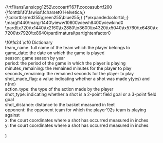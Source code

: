 {\rtf1\ansi\ansicpg1252\cocoartf1671\cocoasubrtf200
{\fonttbl\f0\fswiss\fcharset0 Helvetica;}
{\colortbl;\red255\green255\blue255;}
{\*\expandedcolortbl;;}
\margl1440\margr1440\vieww10800\viewh8400\viewkind0
\pard\tx720\tx1440\tx2160\tx2880\tx3600\tx4320\tx5040\tx5760\tx6480\tx7200\tx7920\tx8640\pardirnatural\partightenfactor0

\f0\fs24 \cf0 Dictionary\
team_name: full name of the team which the player belongs to\
game_date: the date on which the game is played\
season: game season by year\
period: the period of the game in which the player is playing\
minutes_remaining: the remained minutes for the player to play\
seconds_remaining: the remained seconds for the player to play\
shot_made_flag: a value indicating whether a shot was made y(yes) and n(no)\
action_type: the type of the action made by the player\
shot_type: indicating whether a shot is a 2-point field goal or a 3-point field goal\
shot_distance: distance to the basket measured in feet\
opponent: the opponent team for which the player\'92s team is playing against\
x: the court coordinates where a shot has occurred measured in inches\
y: the court coordinates where a shot has occurred measured in inches\
\
}